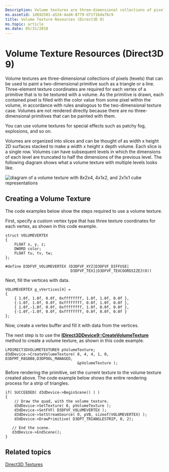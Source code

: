 ```yaml
---
Description: Volume textures are three-dimensional collections of pixels (texels) that can be used to paint a two-dimensional primitive such as a triangle or a line.
ms.assetid: 1d692501-a524-4ad4-8779-d71f1bda7bc9
title: Volume Texture Resources (Direct3D 9)
ms.topic: article
ms.date: 05/31/2018
---
```


# Volume Texture Resources (Direct3D 9)

Volume textures are three-dimensional collections of pixels (texels) that can be used to paint a two-dimensional primitive such as a triangle or a line. Three-element texture coordinates are required for each vertex of a primitive that is to be textured with a volume. As the primitive is drawn, each contained pixel is filled with the color value from some pixel within the volume, in accordance with rules analogous to the two-dimensional texture case. Volumes are not rendered directly because there are no three-dimensional primitives that can be painted with them.

You can use volume textures for special effects such as patchy fog, explosions, and so on.

Volumes are organized into slices and can be thought of as width x height 2D surfaces stacked to make a width x height x depth volume. Each slice is a single row. Volumes can have subsequent levels in which the dimensions of each level are truncated to half the dimensions of the previous level. The following diagram shows what a volume texture with multiple levels looks like.

![diagram of a volume texture with 8x2x4, 4x1x2, and 2x1x1 cube representations](images/level123.png)

## Creating a Volume Texture

The code examples below show the steps required to use a volume texture.

First, specify a custom vertex type that has three texture coordinates for each vertex, as shown in this code example.


```
struct VOLUMEVERTEX
{
    FLOAT x, y, z;
    DWORD color;
    FLOAT tu, tv, tw;
};

#define D3DFVF_VOLUMEVERTEX (D3DFVF_XYZ|D3DFVF_DIFFUSE|
                             D3DFVF_TEX1|D3DFVF_TEXCOORDSIZE3(0))
```



Next, fill the vertices with data.


```
VOLUMEVERTEX g_vVertices[4] =
{
    { 1.0f, 1.0f, 0.0f, 0xffffffff, 1.0f, 1.0f, 0.0f },
    {-1.0f, 1.0f, 0.0f, 0xffffffff, 0.0f, 1.0f, 0.0f },
    { 1.0f,-1.0f, 0.0f, 0xffffffff, 1.0f, 0.0f, 0.0f },
    {-1.0f,-1.0f, 0.0f, 0xffffffff, 0.0f, 0.0f, 0.0f }
};
```



Now, create a vertex buffer and fill it with data from the vertices.

The next step is to use the [**IDirect3DDevice9::CreateVolumeTexture**](/windows/win32/api/d3d9helper/nf-d3d9helper-idirect3ddevice9-createvolumetexture) method to create a volume texture, as shown in this code example.


```
LPDIRECT3DVOLUMETEXTURE9 pVolumeTexture;
d3dDevice->CreateVolumeTexture( 8, 4, 4, 1, 0, D3DFMT_R8G8B8,D3DPOOL_MANAGED, 
                                &pVolumeTexture );
```



Before rendering the primitive, set the current texture to the volume texture created above. The code example below shows the entire rendering process for a strip of triangles.


```
if( SUCCEEDED( d3dDevice->BeginScene() ) )
{
    // Draw the quad, with the volume texture.
    d3dDevice->SetTexture( 0, pVolumeTexture );
    d3dDevice->SetFVF( D3DFVF_VOLUMEVERTEX );
    d3dDevice->SetStreamSource( 0, pVB, sizeof(VOLUMEVERTEX) );
    d3dDevice->DrawPrimitive( D3DPT_TRIANGLESTRIP, 0, 2);

   // End the scene.
   d3dDevice->EndScene();
}
```



## Related topics

<dl> <dt>

[Direct3D Textures](direct3d-textures.md)
</dt> </dl>

 

 